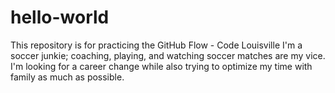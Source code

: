 # hello-world
This repository is for practicing the GitHub Flow - Code Louisville
I'm a soccer junkie; coaching, playing, and watching soccer matches are my vice.  I'm looking for a career change while also trying to optimize my time with family as much as possible.
